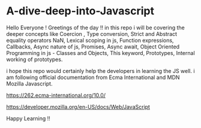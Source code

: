 # A-dive-deep-into-Javascript
Hello Everyone !
Greetings of the day !!
in this repo i will be covering the deeper concepts like
  Coercion ,
  Type conversion,
  Strict and Abstract equality operators 
  NaN,
  Lexical scoping in js,
  Function expressions,
  Callbacks,
  Async nature of js,
  Promises,
  Async await,
  Object Oriented Programming in js -
        Classes and Objects,
        This keyword,
        Prototypes,
        Internal working of prototypes.
        
i hope this repo would certainly help the developers in learning the JS well.
i am following official documentation from Ecma International and MDN Mozilla Javascript.

https://262.ecma-international.org/10.0/


https://developer.mozilla.org/en-US/docs/Web/JavaScript

Happy Learning !!
